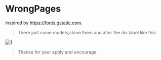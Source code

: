# WrongPages
Inspired by https://fonts.gstatic.com.
> There just some models,clone them and alter the div label like this
  
![1](https://i.loli.net/2019/08/19/K8iQE4dSyl2a3G6.png)  
> Thanks for your apply and encourage.
